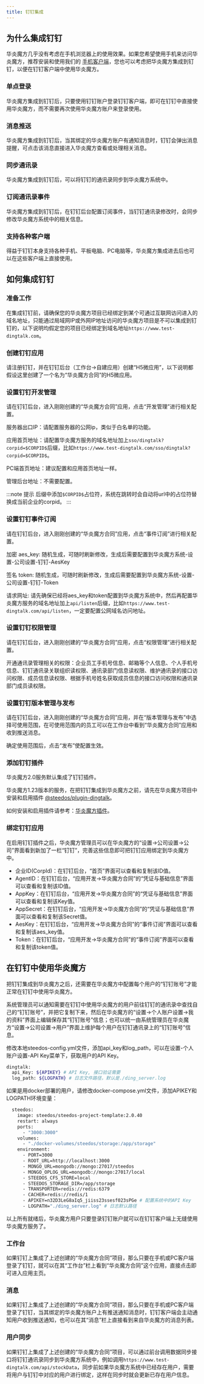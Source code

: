 ```yaml
---
title: 钉钉集成
---
```


## 为什么集成钉钉

华炎魔方几乎没有考虑在手机浏览器上的使用效果。如果您希望使用手机来访问华炎魔方，推荐安装和使用我们的 [手机客户端](/help/clients/mobile)，您也可以考虑把华炎魔方集成到钉钉，以便在钉钉客户端中使用华炎魔方。

### 单点登录

华炎魔方集成到钉钉后，只要使用钉钉账户登录钉钉客户端，即可在钉钉中直接使用华炎魔方，而不需要再次使用华炎魔方账户来登录使用。

### 消息推送

华炎魔方集成到钉钉后，当其绑定的华炎魔方账户有通知消息时，钉钉会弹出消息提醒，可点击该消息直接进入华炎魔方查看或处理相关消息。

### 同步通讯录

华炎魔方集成到钉钉后，可以将钉钉的通讯录同步到华炎魔方系统中。

### 订阅通讯录事件

华炎魔方集成到钉钉后，在钉钉后台配置订阅事件，当钉钉通讯录修改时，会同步修改华炎魔方系统中的相关信息。
### 支持各种客户端

得益于钉钉本身支持各种手机、平板电脑、PC电脑等，华炎魔方集成进去后也可以在这些客户端上直接使用。

## 如何集成钉钉

### 准备工作

在集成钉钉前，请确保您的华炎魔方项目已经绑定到某个可通过互联网访问进入的域名地址，只能通过局域网IP或外网IP地址访问的华炎魔方项目是不可以集成到钉钉的，以下说明均假定您的项目已经绑定到域名地址`https://www.test-dingtalk.com`。

### 创建钉钉应用

请注册钉钉，并在钉钉后台（工作台->自建应用）创建“H5微应用”，以下说明都假设这里创建了一个名为“华炎魔方合同”的H5微应用。

### 设置钉钉开发管理

请在钉钉后台，进入刚刚创建的“华炎魔方合同”应用，点击“开发管理”进行相关配置。

服务器出口IP：请配置服务器的公网ip，类似于白名单的功能。

应用首页地址：请配置华炎魔方服务的域名地址加上`sso/dingtalk?corpid=$CORPID$`后缀，比如`https://www.test-dingtalk.com/sso/dingtalk?corpid=$CORPID$`。

PC端首页地址：建议配置和应用首页地址一样。

管理后台地址：不需要配置。

:::note 提示
后缀中添加`$CORPID$`占位符，系统在跳转时会自动将url中的占位符替换成当前企业的corpid。
:::

### 设置钉钉事件订阅

请在钉钉后台，进入刚刚创建的“华炎魔方合同”应用，点击“事件订阅”进行相关配置。

加密 aes_key: 随机生成，可随时刷新修改，生成后需要配置到华炎魔方系统-设置-公司设置-钉钉-AesKey

签名 token: 随机生成，可随时刷新修改，生成后需要配置到华炎魔方系统-设置-公司设置-钉钉-Token

请求网址: 请先确保已经将aes_key和token配置到华炎魔方系统中，然后再配置华炎魔方服务的域名地址加上`api/listen`后缀，比如`https://www.test-dingtalk.com/api/listen`，一定要配置公网域名访问地址。

### 设置钉钉权限管理

请在钉钉后台，进入刚刚创建的“华炎魔方合同”应用，点击“权限管理”进行相关配置。

开通通讯录管理相关的权限：企业员工手机号信息、邮箱等个人信息、个人手机号信息、钉钉通讯录关联组织读权限、通讯录部门信息读权限、维护通讯录的接口访问权限、成员信息读权限、根据手机号姓名获取成员信息的接口访问权限和通讯录部门成员读权限。

### 设置钉钉版本管理与发布

请在钉钉后台，进入刚刚创建的“华炎魔方合同”应用，并在“版本管理与发布”中选择可使用范围，在可使用范围内的员工可以在工作台中看到“华炎魔方合同”应用和收到推送消息。

确定使用范围后，点击“发布”使配置生效。

### 添加钉钉插件

华炎魔方2.0服务默认集成了钉钉插件。

华炎魔方1.23版本的服务，在把钉钉集成到华炎魔方之前，请先在华炎魔方项目中安装和启用插件 [@steedos/plugin-dingtalk](https://www.npmjs.com/package/@steedos/plugin-dingtalk)。

如何安装和启用插件请参考：[华炎魔方插件](/plugins/index)。

### 绑定钉钉应用

在启用钉钉插件之后，华炎魔方管理员可以在华炎魔方的“设置->公司设置->公司”界面看到新加了一栏“钉钉”，完善这些信息即可把钉钉应用绑定到华炎魔方中。

- 企业ID(CorpId)：在钉钉后台，“首页”界面可以查看和复制该ID值。
- AgentID：在钉钉后台，“应用开发->华炎魔方合同”的“凭证与基础信息”界面可以查看和复制该ID值。
- AppKey：在钉钉后台，“应用开发->华炎魔方合同”的“凭证与基础信息”界面可以查看和复制该Key值。
- AppSecret：在钉钉后台，“应用开发->华炎魔方合同”的“凭证与基础信息”界面可以查看和复制该Secret值。
- AesKey：在钉钉后台，“应用开发->华炎魔方合同”的“事件订阅”界面可以查看和复制该aes_key值。
- Token：在钉钉后台，“应用开发->华炎魔方合同”的“事件订阅”界面可以查看和复制该token值。

## 在钉钉中使用华炎魔方

把钉钉集成到华炎魔方之后，还需要在华炎魔方中配置每个用户的“钉钉账号”才能正常在钉钉中使用华炎魔方。

系统管理员可以通知需要在钉钉中使用华炎魔方的用户前往钉钉的通讯录中查找自己的“钉钉账号”，并把它复制下来，然后在华炎魔方的“设置->个人账户设置->我的资料”界面上编辑保存其“钉钉账号”信息；也可以统一由系统管理员在华炎魔方“设置->公司设置->用户”界面上维护每个用户在钉钉通讯录上的“钉钉账号”信息。

修改本地steedos-config.yml文件，添加api_key和log_path，可以在设置-个人账户设置-API Key菜单下，获取用户的API Key。

```bash
dingtalk:
  api_Key: ${APIKEY} # API Key, 接口验证需要
  log_path: ${LOGPATH} # 日志文件路径，默认是./ding_server.log
```

如果是用docker部署的用户，请修改docker-compose.yml文件，添加APIKEY和LOGPATH环境变量：
```bash
  steedos:
    image: steedos/steedos-project-template:2.0.40
    restart: always
    ports:
      - "3000:3000"
    volumes:
      - "./docker-volumes/steedos/storage:/app/storage"
    environment:
      - PORT=3000
      - ROOT_URL=http://localhost:3000
      - MONGO_URL=mongodb://mongo:27017/steedos
      - MONGO_OPLOG_URL=mongodb://mongo:27017/local
      - STEEDOS_CFS_STORE=local
      - STEEDOS_STORAGE_DIR=/app/storage
      - TRANSPORTER=redis://redis:6379
      - CACHER=redis://redis/1
      - APIKEY=n32D3LeG8aIq5_jiiss23ssesf023sPGe # 配置系统中的API Key
      - LOGPATH="./ding_server.log" # 日志默认路径
```

以上所有就绪后，华炎魔方用户只要登录钉钉账户就可以在钉钉客户端上无缝使用华炎魔方服务了。

### 工作台

如果钉钉上集成了上述创建的“华炎魔方合同”项目，那么只要在手机或PC客户端登录了钉钉，就可以在其“工作台”栏上看到“华炎魔方合同”这个应用，直接点击即可进入应用主页。

### 消息

如果钉钉上集成了上述创建的“华炎魔方合同”项目，那么只要在手机或PC客户端登录了钉钉，当其绑定的华炎魔方账户上有推送通知消息时，钉钉客户端会主动通知用户收到推送通知，也可以在其“消息”栏上直接看到来自华炎魔方的消息列表。

### 用户同步

如果钉钉上集成了上述创建的“华炎魔方合同”项目，可以通过前台调用数据同步接口将钉钉通讯录同步到华炎魔方系统中，例如调用`https://www.test-dingtalk.com/api/stockData`，同步前如果华炎魔方系统中已经存在用户，需要将用户与钉钉中对应的用户进行绑定，这样在同步时就会更新已存在用户信息。



